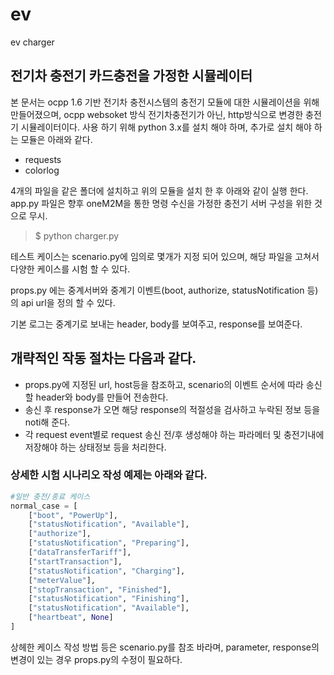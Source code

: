 # ev
ev charger

## 전기차 충전기 카드충전을 가정한 시뮬레이터

 본 문서는 ocpp 1.6 기반 전기차 충전시스템의 충전기 모듈에 대한 시뮬레이션을 위해 만들어졌으며,
 ocpp websoket 방식 전기차충전기가 아닌, http방식으로 변경한 충전기 시뮬레이터이다.
 사용 하기 위해 python 3.x를 설치 해야 하며, 추가로 설치 해야 하는 모듈은 아래와 같다.
 - requests
 - colorlog

 4개의 파일을 같은 폴더에 설치하고 위의 모듈을 설치 한 후 아래와 같이 실행 한다.
 app.py 파일은 향후 oneM2M을 통한 명령 수신을 가정한 충전기 서버 구성을 위한 것으로 무시.

> $ python charger.py

 테스트 케이스는 scenario.py에 임의로 몇개가 지정 되어 있으며,
 해당 파일을 고쳐서 다양한 케이스를 시험 할 수 있다.

 props.py 에는 중계서버와 중계기 이벤트(boot, authorize, statusNotification 등)의 api url을 정의 할 수 있다.

 기본 로그는 중계기로 보내는 header, body를 보여주고, response를 보여준다.

## 개략적인 작동 절차는 다음과 같다.

- props.py에 지정된 url, host등을 참조하고, scenario의 이벤트 순서에 따라 송신할 header와 body를 만들어 전송한다.
 - 송신 후 response가 오면 해당 response의 적절성을 검사하고 누락된 정보 등을 noti해 준다.
 - 각 request event별로 request 송신 전/후 생성해야 하는 파라메터 및 충전기내에 저장해야 하는 상태정보 등을 처리한다.

### 상세한 시험 시나리오 작성 예제는 아래와 같다.
```python
#일반 충전/종료 케이스
normal_case = [
    ["boot", "PowerUp"],
    ["statusNotification", "Available"],
    ["authorize"],
    ["statusNotification", "Preparing"],
    ["dataTransferTariff"],
    ["startTransaction"],
    ["statusNotification", "Charging"],
    ["meterValue"],
    ["stopTransaction", "Finished"],
    ["statusNotification", "Finishing"],
    ["statusNotification", "Available"],
    ["heartbeat", None]
]
```
상헤한 케이스 작성 방법 등은 scenario.py를 참조 바라며, parameter, response의 변경이 있는 경우 props.py의 수정이 필요하다.
